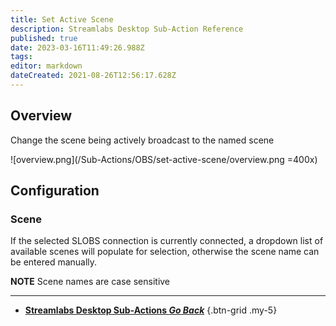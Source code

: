 ```yaml
---
title: Set Active Scene
description: Streamlabs Desktop Sub-Action Reference
published: true
date: 2023-03-16T11:49:26.988Z
tags: 
editor: markdown
dateCreated: 2021-08-26T12:56:17.628Z
---
```


## Overview
Change the scene being actively broadcast to the named scene

![overview.png](/Sub-Actions/OBS/set-active-scene/overview.png =400x)

## Configuration
### Scene
If the selected SLOBS connection is currently connected, a dropdown list of available scenes will populate for selection, otherwise the scene name can be entered manually.

**NOTE** Scene names are case sensitive

---

- [<i class="mdi mdi-chevron-left"></i> **Streamlabs Desktop Sub-Actions *Go Back***](/Sub-Actions/Streamlabs-Desktop)
{.btn-grid .my-5}